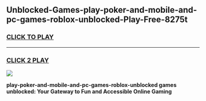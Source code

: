 
## Unblocked-Games-play-poker-and-mobile-and-pc-games-roblox-unblocked-Play-Free-8275t
<h3>
<a href="https://premium76.site?title=play-poker-and-mobile-and-pc-games-roblox-unblocked&ref=22A">CLICK TO PLAY</a></h3>
<hr>

<h3>
<a href="https://premium76.site?title=play-poker-and-mobile-and-pc-games-roblox-unblocked&ref=22A">CLICK 2 PLAY</a>
  
</h3>

<a href="https://premium76.site?title=play-poker-and-mobile-and-pc-games-roblox-unblocked&ref=22A"><img src="https://clearcache.store/games.png"></a>


**play-poker-and-mobile-and-pc-games-roblox-unblocked games unblocked: Your Gateway to Fun and Accessible Online Gaming**

